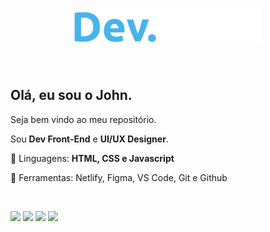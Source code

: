  <h1 align="center"><img src="https://github.com/JhonSilva17/JhonSilva17/blob/main/Dev.%20Jonh.svg" min-width="400px" max-width="400px" width="300px"  alt="Logo Dev.John"></h1>
 
 <br>
 
 <h2 align="left">Olá, eu sou o John. </h2>
 
 <p>Seja bem vindo ao meu repositório. </p>
 
 <p align="left">Sou <strong>Dev Front-End</strong> e <strong>UI/UX Designer</strong>.</p>
  
<p align="left">
  🦄 Linguagens: <strong>HTML, CSS e Javascript</strong>
</p>
  
  <p>📖 Ferramentas: Netlify, Figma, VS Code, Git e Github<p>
 <br>
  <p align="left">
  <a href="#" alt="Gmail">
  <img src="https://img.shields.io/badge/-Gmail-FF0000?style=flat-square&labelColor=FF0000&logo=gmail&logoColor=white&link=jhon.dev.silva@gmail.com" /></a>
    
  <a href="#" alt="WhatsApp">
  <img src="https://img.shields.io/badge/-WhatsApp-25d366?style=flat-square&labelColor=25d366&logo=whatsapp&logoColor=white&link=https://wa.me/557798631901"/></a>

  <a href="#" alt="Facebook">
  <img src="https://img.shields.io/badge/-Facebook-3b5998?style=flat-square&labelColor=3b5998&logo=facebook&logoColor=white&link=https://www.facebook.com/jhonata.1324/"/></a>

  <a href="#" alt="Instagram">
  <img src="https://img.shields.io/badge/-Instagram-DF0174?style=flat-square&labelColor=DF0174&logo=instagram&logoColor=white&link=https://www.instagram.com/eujohn___/"/></a>
</p>  
<!--
**JhonSilva17/JhonSilva17** is a ✨ _special_ ✨ repository because its `README.md` (this file) appears on your GitHub profile.

Here are some ideas to get you started:

- 🔭 I’m currently working on ...
- 🌱 I’m currently learning ...
- 👯 I’m looking to collaborate on ...
- 🤔 I’m looking for help with ...
- 💬 Ask me about ...
- 📫 How to reach me: ...
- 😄 Pronouns: ...
- ⚡ Fun fact: ...
-->
